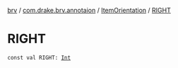 [brv](../../index.md) / [com.drake.brv.annotaion](../index.md) / [ItemOrientation](index.md) / [RIGHT](./-r-i-g-h-t.md)

# RIGHT

`const val RIGHT: `[`Int`](https://kotlinlang.org/api/latest/jvm/stdlib/kotlin/-int/index.html)